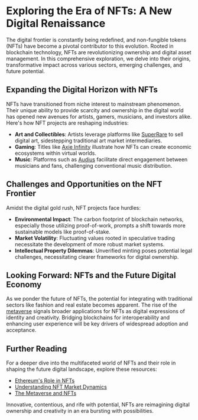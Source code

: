 # Exploring the Era of NFTs: A New Digital Renaissance

The digital frontier is constantly being redefined, and non-fungible tokens (NFTs) have become a pivotal contributor to this evolution. Rooted in blockchain technology, NFTs are revolutionizing ownership and digital asset management. In this comprehensive exploration, we delve into their origins, transformative impact across various sectors, emerging challenges, and future potential.

## Expanding the Digital Horizon with NFTs

NFTs have transitioned from niche interest to mainstream phenomenon. Their unique ability to provide scarcity and ownership in the digital world has opened new avenues for artists, gamers, musicians, and investors alike. Here's how NFT projects are reshaping industries:

- **Art and Collectibles**: Artists leverage platforms like [SuperRare](https://superrare.com) to sell digital art, sidestepping traditional art market intermediaries.
- **Gaming**: Titles like [Axie Infinity](https://axieinfinity.com) illustrate how NFTs can create economic ecosystems within virtual worlds.
- **Music**: Platforms such as [Audius](https://audius.co) facilitate direct engagement between musicians and fans, challenging conventional music distribution.

## Challenges and Opportunities on the NFT Frontier

Amidst the digital gold rush, NFT projects face hurdles:

- **Environmental Impact**: The carbon footprint of blockchain networks, especially those utilizing proof-of-work, prompts a shift towards more sustainable models like proof-of-stake.
- **Market Volatility**: Fluctuating values rooted in speculative trading necessitate the development of more robust market systems.
- **Intellectual Property Dilemmas**: Unverified minting poses potential legal challenges, necessitating clearer frameworks for digital ownership.

## Looking Forward: NFTs and the Future Digital Economy

As we ponder the future of NFTs, the potential for integrating with traditional sectors like fashion and real estate becomes apparent. The rise of the [metaverse](https://en.wikipedia.org/wiki/Metaverse) signals broader applications for NFTs as digital expressions of identity and creativity. Bridging blockchains for interoperability and enhancing user experience will be key drivers of widespread adoption and acceptance.

## Further Reading

For a deeper dive into the multifaceted world of NFTs and their role in shaping the future digital landscape, explore these resources:

- [Ethereum's Role in NFTs](https://ethereum.org/en/nft/)
- [Understanding NFT Market Dynamics](https://www.coindesk.com/what-are-nfts)
- [The Metaverse and NFTs](https://www.wired.com/story/what-is-the-metaverse/)

Innovative, contentious, and rife with potential, NFTs are reimagining digital ownership and creativity in an era bursting with possibilities.